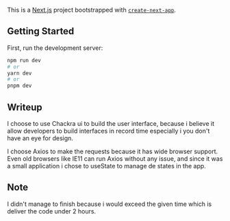 This is a [Next.js](https://nextjs.org/) project bootstrapped with [`create-next-app`](https://github.com/vercel/next.js/tree/canary/packages/create-next-app).

## Getting Started

First, run the development server:

```bash
npm run dev
# or
yarn dev
# or
pnpm dev
```
## Writeup

I choose to use Chackra ui to build the user interface, because i believe it allow developers to build interfaces in record time especially i you don't have an eye for design.

I choose Axios to make the requests because it has wide browser support. Even old browsers like IE11 can run Axios without any issue, and since it was a small application i chose to useState to manage de states in the app.

## Note
I didn't manage to finish because i would exceed the given time which is deliver the code under 2 hours.
